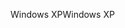 <span data-ttu-id="50418-101">Windows XP</span><span class="sxs-lookup"><span data-stu-id="50418-101">Windows XP</span></span>
